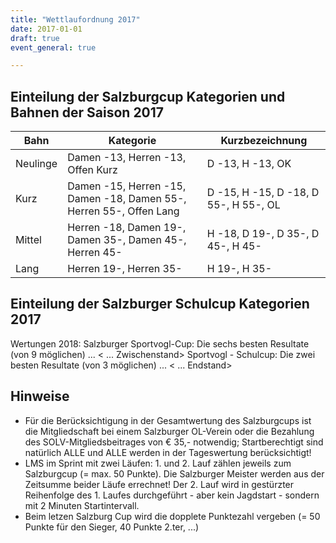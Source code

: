 ```yaml
---
title: "Wettlaufordnung 2017"
date: 2017-01-01
draft: true
event_general: true

---
```


## Einteilung der Salzburgcup Kategorien und Bahnen der Saison 2017

Bahn | Kategorie | Kurzbezeichnung
--- | --- | ---
Neulinge | Damen -13, Herren -13, Offen Kurz | D -13, H -13, OK
Kurz | Damen -15, Herren -15, Damen -18, Damen 55-, Herren 55-, Offen Lang | D -15, H -15, D -18, D 55-, H 55-, OL
Mittel | Herren -18, Damen 19-, Damen 35-, Damen 45-, Herren 45- | H -18, D 19-, D 35-, D 45-, H 45-
Lang | Herren 19-, Herren 35- | H 19-, H 35-

## Einteilung der Salzburger Schulcup Kategorien 2017

Wertungen 2018:
Salzburger Sportvogl-Cup: Die sechs besten Resultate (von 9 möglichen) ... < ... Zwischenstand>
Sportvogl - Schulcup: Die zwei besten Resultate (von 3 möglichen) ... < ... Endstand>

## Hinweise

- Für die Berücksichtigung in der Gesamtwertung des Salzburgcups ist die Mitgliedschaft bei einem Salzburger OL-Verein oder die Bezahlung des SOLV-Mitgliedsbeitrages von € 35,- notwendig; Startberechtigt sind natürlich ALLE und ALLE werden in der Tageswertung berücksichtigt!
- LMS im Sprint mit zwei Läufen: 1. und 2. Lauf zählen jeweils zum Salzburgcup (= max. 50 Punkte). Die Salzburger Meister werden aus der Zeitsumme beider Läufe errechnet! Der 2. Lauf wird in gestürzter Reihenfolge des 1. Laufes durchgeführt - aber kein Jagdstart - sondern mit 2 Minuten Startintervall.
- Beim letzen Salzburg Cup wird die dopplete Punktezahl vergeben (= 50 Punkte für den Sieger, 40 Punkte 2.ter, ...)
